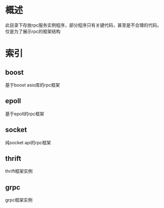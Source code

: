 # 概述
此目录下存放rpc服务实例程序，部分程序只有关键代码，甚至是不合理的代码，仅是为了展示rpc的框架结构

# 索引
## boost
基于boost asio库的rpc框架
## epoll
基于epoll的rpc框架
## socket
纯socket api的rpc框架
## thrift
thrift框架实例
## grpc
grpc框架实例
